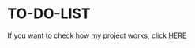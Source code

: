 # TO-DO-LIST

If you want to check how my project works, click [HERE](https://marcin614.github.io/TO-DO-LIST/)
